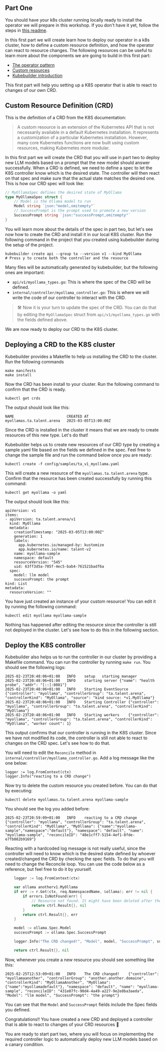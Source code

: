 ## Part One

You should have your k8s cluster running locally ready to install the operator we will prepare in 
this workshop. If you don't have it yet, follow the steps in [this readme](../README.md).

In this first part we will create learn how to deploy our operator in a k8s cluster, how to define 
a custom resource definition, and how the operator can react to resource changes. The following resources can be
useful to learn more about the components we are going to build in this first part: 

* [The operator pattern](https://kubernetes.io/docs/concepts/extend-kubernetes/operator/)
* [Custom resources](https://kubernetes.io/docs/concepts/extend-kubernetes/api-extension/custom-resources/)
* [Kubebuilder introduction](https://book.kubebuilder.io/introduction)

This first part will help you setting up a K8S operator that is able to react to changes of our own
CRD.

## Custom Resource Definition (CRD)

This is the definition of a CRD from the K8S documentation:

> A custom resource is an extension of the Kubernetes API that is not necessarily available in a default Kubernetes installation.
> It represents a customization of a particular Kubernetes installation.
> However, many core Kubernetes functions are now built using custom resources, making Kubernetes more modular.

In this first part we will create the CRD that you will use in part two to deploy new LLM models
based on a prompt that the new model should answer successfully. When a CRD is defined, we need to 
define a spec to let the K8S controller know which is the desired state. The controller will then 
react on that spec and make sure that the actual state matches the desired one. This is how our CRD spec will 
look like: 

```go
// MyOllamaSpec defines the desired state of MyOllama
type MyOllamaSpec struct {
	// Model is the Ollama model to run
	Model string `json:"model,omitempty"`
	// SuccessPrompt is the prompt used to promote a new version
	SuccessPrompt string `json:"successPrompt,omitempty"`
}
```

You will learn more about the details of the spec in part two, but let's see now how to create the
CRD and install it in our local K8S cluster. Run the following command in the project that you created
using kubebuilder during the setup of the project.

```
kubebuilder create api --group ta --version v1 --kind MyOllama
# Press y to create both the controller and the resource 
```

Many files will be automatically generated by kubebuilder, but the following ones are important:

* `api/v1/myollama_types.go`: This is where the spec of the CRD will be defined.
* `internal/controller/myollama_controller.go`: This is where we will write the code of our controller
to interact with the CRD.

> 🛠️ Now it is your turn to update the spec of the CRD. You can do that by editing the `MyOllamaSpec`
> struct from `api/v1/myollama_types.go` with the fields defined above. 

We are now ready to deploy our CRD to the K8S cluster. 

## Deploying a CRD to the K8S cluster

Kubebuilder provides a Makefile to help us installing the CRD to the cluster. Run the following commands

```
make manifests
make install
```

Now the CRD has been install to your cluster. Run the following command to confirm that the CRD is ready.

```
kubectl get crds
```

The output should look like this:

```
NAME                        CREATED AT
myollamas.ta.talent.arena   2025-03-05T13:00:00Z
```

Since the CRD is installed in the cluster it means that we are ready to create resources of this new 
type. Let's do that!

Kubebuilder helps us to create new resources of our CRD type by creating a sample yaml file based 
on the fields we defined in the spec. Feel free to change the sample file and run the command
below once you are ready: 

```
kubectl create -f config/samples/ta_v1_myollama.yaml
```

This will create a new resource of the `myollamas.ta.talent.arena` type. Confirm that the resource
has been created successfully by running this command: 

```
kubectl get myollama -o yaml
```

The output should look like this: 

```
apiVersion: v1
items:
- apiVersion: ta.talent.arena/v1
  kind: MyOllama
  metadata:
    creationTimestamp: "2025-03-05T13:00:00Z"
    generation: 1
    labels:
      app.kubernetes.io/managed-by: kustomize
      app.kubernetes.io/name: talent-v2
    name: myollama-sample
    namespace: default
    resourceVersion: "545"
    uid: 63ff3d5a-705f-4ec5-bab4-761521badf6a
  spec:
    model: llm model
    successPrompt: the prompt
kind: List
metadata:
  resourceVersion: ""
```

You have just created an instance of your custom resource! You can edit it by running the following
command: 

```
kubectl edit myollama myollama-sample
```

Nothing has happened after editing the resource since the controller is still not deployed in the cluster.
Let's see how to do this in the following section.

## Deploy the K8S controller

Kubebuilder also helps us to run the controller in our cluster by providing a Makefile command. 
You can run the controller by running `make run`. You should see the following logs:

```
2025-02-23T20:48:06+01:00	INFO	setup	starting manager
2025-02-23T20:48:06+01:00	INFO	starting server	{"name": "health probe", "addr": "[::]:8081"}
2025-02-23T20:48:06+01:00	INFO	Starting EventSource	{"controller": "myollama", "controllerGroup": "ta.talent.arena", "controllerKind": "MyOllama", "source": "kind source: *v1.MyOllama"}
2025-02-23T20:48:06+01:00	INFO	Starting Controller	{"controller": "myollama", "controllerGroup": "ta.talent.arena", "controllerKind": "MyOllama"}
2025-02-23T20:48:06+01:00	INFO	Starting workers	{"controller": "myollama", "controllerGroup": "ta.talent.arena", "controllerKind": "MyOllama", "worker count": 1}
```

This output confirms that our controller is running in the K8S cluster. Since we have not modified 
its code, the controller is still not able to react to changes on the CRD spec. Let's see how 
to do that. 

You will need to edit the `Reconcile` method in `internal/controller/myollama_controller.go`.
Add a log message like the one below:

```
logger := log.FromContext(ctx)
logger.Info("reacting to a CRD change")
```

Now try to delete the custom resource you created before. You can do that by executing: 

```
kubectl delete myollamas.ta.talent.arena myollama-sample
```

You should see the log you added before: 

```
2025-02-23T20:59:09+01:00	INFO	reacting to a CRD change	{"controller": "myollama", "controllerGroup": "ta.talent.arena", "controllerKind": "MyOllama", "MyOllama": {"name":"myollama-sample","namespace":"default"}, "namespace": "default", "name": "myollama-sample", "reconcileID": "48e1cff7-5154-4ef1-8fde-e7fb082b9169"}
```

Reacting with a hardcoded log message is not really useful, since the controller will need to know
which is the desired state defined by whoever created/changed the CRD by checking the spec fields.
To do that you will need to change the Reconcile loop. You can use the code below as a reference, 
but feel free to do it by yourself.

```go
	logger := log.FromContext(ctx)

	var ollama anotherv1.MyOllama
	if err := r.Get(ctx, req.NamespacedName, &ollama); err != nil {
		if errors.IsNotFound(err) {
			// Resource not found. It might have been deleted after the reconcile request.
			return ctrl.Result{}, nil
		}
		return ctrl.Result{}, err
	}

	model := ollama.Spec.Model
	successPrompt := ollama.Spec.SuccessPrompt

	logger.Info("The CRD changed!", "Model", model, "SuccessPrompt", successPrompt)

	return ctrl.Result{}, nil

```

Now, whenever you create a new resource you should see something like this: 

```
2025-02-25T12:53:09+01:00	INFO	The CRD changed!	{"controller": "myollamaanother", "controllerGroup": "another.another.domaine", "controllerKind": "MyOllamaAnother", "MyOllama": {"name":"myollamadefault"}, "namespace": "default", "name": "myollama-sample", "reconcileID": "431e07fc-90d4-4a49-a227-9e2e8ba3aeda", "Model": "llm model", "SuccessPrompt": "the prompt"}
```

You can see that the `Model` and `SuccessPrompt` fields include the Spec fields you defined.

Congratulations!! You have created a new CRD and deployed a controller that is able to react
to changes of your CRD resources 🎉

You are ready to start part two, where you will focus on implementing the required controller logic
to automatically deploy new LLM models based on a canary condition. 
